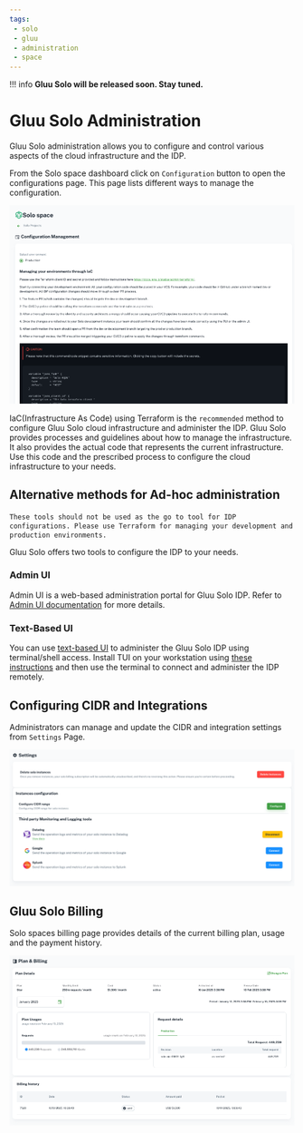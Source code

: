```yaml
---
tags:
 - solo
 - gluu
 - administration
 - space
---
```





!!! info
     **Gluu Solo will be released soon. Stay tuned.**


# Gluu Solo Administration


Gluu Solo administration allows you to configure and control various
aspects of the cloud infrastructure and the IDP. 

From the Solo space dashboard click on
 `Configuration` button to open the configurations page. This page lists 
 different ways to manage the configuration.

![](../assets/agama-lab/solo-configuration.png)

IaC(Infrastructure As Code) using Terraform is the `recommended` method to 
configure Gluu Solo cloud infrastructure and administer the IDP. 
Gluu Solo provides processes and guidelines about how to manage the
infrastructure. It also provides the actual code that
represents the current infrastructure. Use this code and the prescribed 
process to configure the cloud infrastructure to your needs.

## Alternative methods for Ad-hoc administration

```
These tools should not be used as the go to tool for IDP configurations. Please use Terraform for managing your development and production environments.
```

Gluu Solo offers two tools to configure the IDP to your needs.

### Admin UI

Admin UI is a web-based administration portal for Gluu Solo IDP. Refer to 
[Admin UI documentation](https://docs.gluu.org/head/admin/admin-ui/left-nav-menu/) 
for more details.

### Text-Based UI

You can use [text-based UI](https://docs.jans.io/head/janssen-server/config-guide/config-tools/jans-tui/) to administer the Gluu Solo IDP using terminal/shell access. Install 
TUI on your workstation using [these instructions](https://docs.jans.io/head/janssen-server/config-guide/config-tools/jans-tui/#standalone-installation) and then use 
the terminal to connect and administer the IDP remotely.

## Configuring CIDR and Integrations

Administrators can manage and update the CIDR and integration settings from 
`Settings` Page.

![](../assets/agama-lab/solo-settings-page.png)

## Gluu Solo Billing

Solo spaces billing page provides details of the current billing plan, usage and
the payment history.

![](../assets/agama-lab/solo-billing-page.png)
